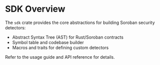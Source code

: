 # SDK Overview

The `sdk` crate provides the core abstractions for building Soroban security detectors:

- Abstract Syntax Tree (AST) for Rust/Soroban contracts
- Symbol table and codebase builder
- Macros and traits for defining custom detectors

Refer to the usage guide and API reference for details.
